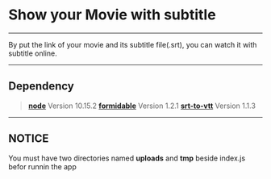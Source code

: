 # Show your Movie with subtitle 

----
By put the link of your movie and its subtitle file(.srt), you can watch it with subtitle online.

----
## Dependency

>**[node](https://nodejs.org/en/download)**  Version 10.15.2
>**[formidable](https://www.npmjs.com/package/formidable)**  Version 1.2.1
>**[srt-to-vtt](https://www.npmjs.com/package/srt-to-vtt)**  Version 1.1.3

----
## NOTICE
You must have two directories named **uploads** and **tmp** beside index.js befor runnin the app